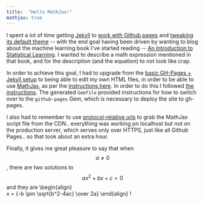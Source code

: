 ```yaml
---
title:  "Hello MathJax!"
mathjax: true
---
```

I spent a lot of time getting [Jekyll](https://jekyllrb.com/) to [work with Github pages](https://jekyllrb.com/docs/github-pages/) and [tweaking its default theme](https://github.com/jekyll/minima#customization) -- with the end goal having been driven by wanting to blog about the machine learning book I've started reading -- [An Introduction to Statistical Learning](http://www-bcf.usc.edu/~gareth/ISL/). I wanted to describe a math expression mentioned in that book, and for the description (and the equation) to not look like crap.

In order to achieve this goal, I had to upgrade from the [basic GH-Pages + Jekyll setup](https://github.com/blog/2289-publishing-with-github-pages-now-as-easy-as-1-2-3) to being able to edit my own HTML files, in order to be able to use [MathJax](https://www.mathjax.org/), as per the [instructions here](http://www.gastonsanchez.com/visually-enforced/opinion/2014/02/16/Mathjax-with-jekyll/). In order to do this I followed [the instructions](https://jekyllrb.com/docs/quickstart/#options-for-creating-a-new-site-with-jekyll). The generated `Gemfile` provided instructions for how to switch over to the `github-pages` Gem, which is necessary to deploy the site to gh-pages.  

I also had to remember to use [protocol-relative urls](https://benpowell.org/https-and-http-the-protocol-less-or-protocol-relative-urls/) to grab the MathJax script file from the CDN.. everything was working pn localhost but not on the production server, which serves only over HTTPS, just like all Github Pages.. so that took about an extra hour.

Finally, it gives me great pleasure to say that when $$a \ne 0$$, there are two solutions to $$ax^2 + bx + c = 0$$ and they are
  \begin{align\}    
    x = {-b \pm \sqrt{b^2-4ac} \over 2a}
  \end{align\}
!